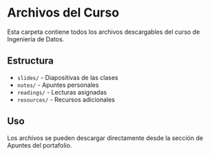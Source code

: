 # Archivos del Curso

Esta carpeta contiene todos los archivos descargables del curso de Ingeniería de Datos.

## Estructura

- `slides/` - Diapositivas de las clases
- `notes/` - Apuntes personales
- `readings/` - Lecturas asignadas
- `resources/` - Recursos adicionales

## Uso

Los archivos se pueden descargar directamente desde la sección de Apuntes del portafolio.
